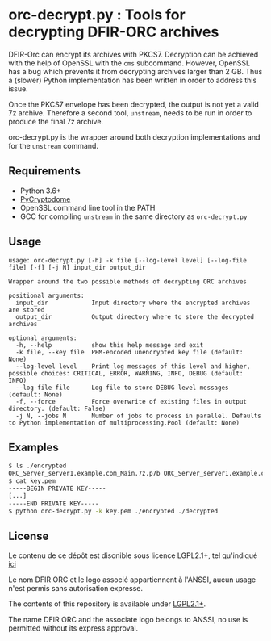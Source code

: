# orc-decrypt.py : Tools for decrypting DFIR-ORC archives

DFIR-Orc can encrypt its archives with PKCS7. Decryption can be achieved with the help of OpenSSL with the `cms` 
subcommand. However, OpenSSL has a bug which prevents it from decrypting archives larger than 2 GB. Thus a (slower) Python
implementation has been written in order to address this issue.

Once the PKCS7 envelope has been decrypted, the output is not yet a valid 7z archive. Therefore a second tool, `unstream`, 
needs to be run in order to produce the final 7z archive. 

orc-decrypt.py is the wrapper around both decryption implementations and for the `unstream` command.

## Requirements
- Python 3.6+
- [PyCryptodome](https://www.pycryptodome.org/en/latest/)
- OpenSSL command line tool in the PATH
- GCC for compiling `unstream` in the same directory as `orc-decrypt.py`

## Usage
```
usage: orc-decrypt.py [-h] -k file [--log-level level] [--log-file file] [-f] [-j N] input_dir output_dir

Wrapper around the two possible methods of decrypting ORC archives

positional arguments:
  input_dir            Input directory where the encrypted archives are stored
  output_dir           Output directory where to store the decrypted archives

optional arguments:
  -h, --help           show this help message and exit
  -k file, --key file  PEM-encoded unencrypted key file (default: None)
  --log-level level    Print log messages of this level and higher, possible choices: CRITICAL, ERROR, WARNING, INFO, DEBUG (default: INFO)
  --log-file file      Log file to store DEBUG level messages (default: None)
  -f, --force          Force overwrite of existing files in output directory. (default: False)
  -j N, --jobs N       Number of jobs to process in parallel. Defaults to Python implementation of multiprocessing.Pool (default: None)
```

## Examples
```bash
$ ls ./encrypted
ORC_Server_server1.example.com_Main.7z.p7b ORC_Server_server1.example.com_Hives.7z.p7b
$ cat key.pem
-----BEGIN PRIVATE KEY-----
[...]
-----END PRIVATE KEY-----
$ python orc-decrypt.py -k key.pem ./encrypted ./decrypted
```

## License
Le contenu de ce dépôt est disonible sous licence LGPL2.1+, tel qu'indiqué [ici](LICENSE.txt)

Le nom DFIR ORC et le logo associé appartiennent à l'ANSSI, aucun usage n'est permis sans autorisation expresse.

The contents of this repository is available under [LGPL2.1+](LICENSE.txt). 

The name DFIR ORC and the associate logo belongs to ANSSI, no use is permitted without its express approval.